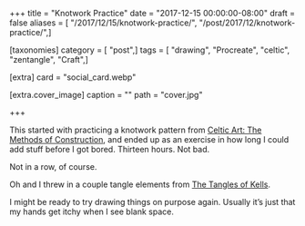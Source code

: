 +++
title = "Knotwork Practice"
date = "2017-12-15 00:00:00-08:00"
draft = false
aliases = [ "/2017/12/15/knotwork-practice/", "/post/2017/12/knotwork-practice/",]

[taxonomies]
category = [ "post",]
tags = [ "drawing", "Procreate", "celtic", "zentangle", "Craft",]

[extra]
card = "social_card.webp"

[extra.cover_image]
caption = ""
path = "cover.jpg"

+++

[Celtic Art: The Methods of Construction]: https://www.goodreads.com/book/show/618205.Celtic_Art

This started with practicing a knotwork pattern from [Celtic Art: The Methods of
Construction][], and ended up as an exercise in how long I could add stuff
before I got bored. Thirteen hours. Not bad.

Not in a row, of course.

[The Tangles of Kells]: https://www.goodreads.com/book/show/26311641-the-tangles-of-kells

Oh and I threw in a couple tangle elements from [The Tangles of Kells][].

I might be ready to try drawing things on purpose again. Usually it’s just that
my hands get itchy when I see blank space.